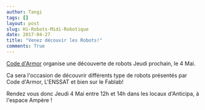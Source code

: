 ```yaml
---
author: Tangi
tags: []
layout: post
slug: Hi-Robots-Midi-Robotique
date: 2017-04-27
title: "Venez découvir les Robots!"
comments: True
---
```

[Code d'Armor](http://codedarmor.fr/) organise une découverte de robots Jeudi prochain, le 4 Mai.

Ca sera l'occasion de découvrir différents type de robots présentés par Code d'Armor, L'ENSSAT et bien sur le Fablab!

Rendez vous donc Jeudi 4 Mai entre 12h et 14h dans les locaux d'Anticipa, à l'espace Ampère !
